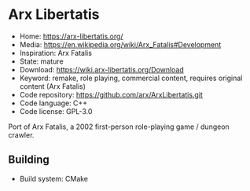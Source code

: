 # Arx Libertatis

- Home: https://arx-libertatis.org/
- Media: https://en.wikipedia.org/wiki/Arx_Fatalis#Development
- Inspiration: Arx Fatalis
- State: mature
- Download: https://wiki.arx-libertatis.org/Download
- Keyword: remake, role playing, commercial content, requires original content (Arx Fatalis)
- Code repository: https://github.com/arx/ArxLibertatis.git
- Code language: C++
- Code license: GPL-3.0

Port of Arx Fatalis, a 2002 first-person role-playing game / dungeon crawler.

## Building

- Build system: CMake
